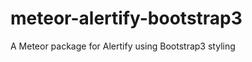 meteor-alertify-bootstrap3
==========================

A Meteor package for Alertify using Bootstrap3 styling
